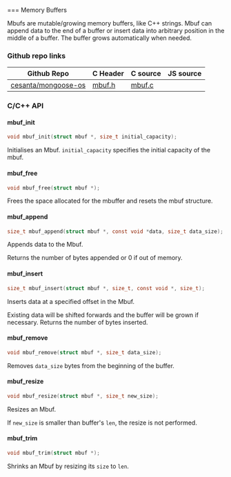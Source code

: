 
=== Memory Buffers

Mbufs are mutable/growing memory buffers, like C++ strings.
Mbuf can append data to the end of a buffer or insert data into arbitrary
position in the middle of a buffer. The buffer grows automatically when
needed.
 
### Github repo links
| Github Repo | C Header | C source  | JS source |
| ----------- | -------- | --------  | ----------------- |
| [cesanta/mongoose-os](https://github.com/cesanta/mongoose-os)  | [mbuf.h](https://github.com/cesanta/mongoose-os/tree/master/common/mbuf.h) | [mbuf.c](https://github.com/cesanta/mongoose-os/tree/master/common//mbuf.c) |          |


### C/С++ API
#### mbuf_init

```c
void mbuf_init(struct mbuf *, size_t initial_capacity);
```

Initialises an Mbuf.
`initial_capacity` specifies the initial capacity of the mbuf.
 
#### mbuf_free

```c
void mbuf_free(struct mbuf *);
```
 Frees the space allocated for the mbuffer and resets the mbuf structure. 
#### mbuf_append

```c
size_t mbuf_append(struct mbuf *, const void *data, size_t data_size);
```

Appends data to the Mbuf.

Returns the number of bytes appended or 0 if out of memory.
 
#### mbuf_insert

```c
size_t mbuf_insert(struct mbuf *, size_t, const void *, size_t);
```

Inserts data at a specified offset in the Mbuf.

Existing data will be shifted forwards and the buffer will
be grown if necessary.
Returns the number of bytes inserted.
 
#### mbuf_remove

```c
void mbuf_remove(struct mbuf *, size_t data_size);
```
 Removes `data_size` bytes from the beginning of the buffer. 
#### mbuf_resize

```c
void mbuf_resize(struct mbuf *, size_t new_size);
```

Resizes an Mbuf.

If `new_size` is smaller than buffer's `len`, the
resize is not performed.
 
#### mbuf_trim

```c
void mbuf_trim(struct mbuf *);
```
 Shrinks an Mbuf by resizing its `size` to `len`. 
